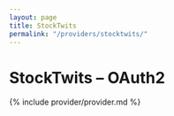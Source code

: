 ```yaml
---
layout: page
title: StockTwits
permalink: "/providers/stocktwits/"
---
```

# StockTwits – OAuth2

{% include provider/provider.md %}
